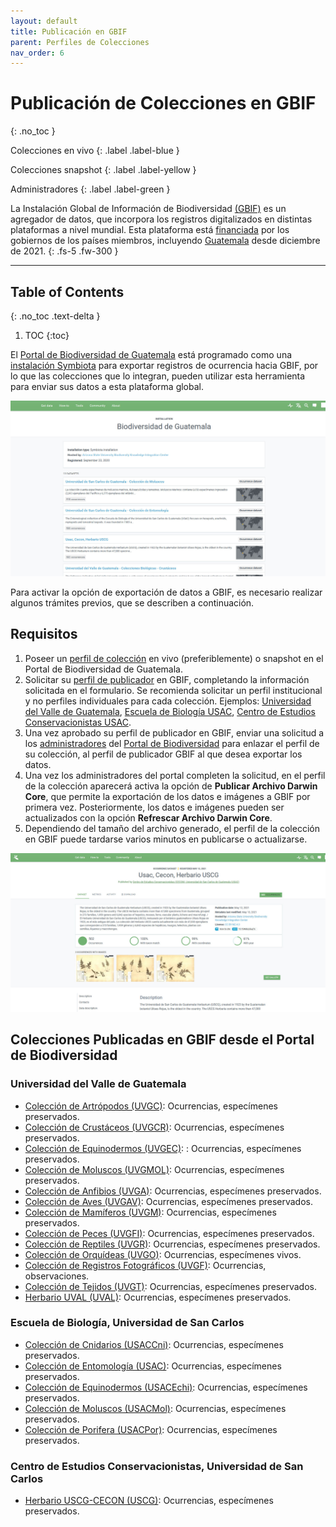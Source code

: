 ```yaml
---
layout: default
title: Publicación en GBIF
parent: Perfiles de Colecciones 
nav_order: 6
---
```



# Publicación de Colecciones en GBIF
{: .no_toc }

<div class="code-example" markdown="1">
Colecciones en vivo
{: .label .label-blue }

Colecciones snapshot
{: .label .label-yellow }

Administradores
{: .label .label-green }
</div>


La Instalación Global de Información de Biodiversidad [(GBIF)](https://gbif.org) es un agregador de datos, que incorpora los registros digitalizados en distintas plataformas a nivel mundial. Esta plataforma está [financiada](https://www.gbif.org/what-is-gbif) por los gobiernos de los países miembros, incluyendo [Guatemala](https://www.gbif.org/country/GT/summary) desde diciembre de 2021.
{: .fs-5 .fw-300 }

---

## Table of Contents
{: .no_toc .text-delta }

1. TOC
{:toc}


El [Portal de Biodiversidad de Guatemala](https://biodiversidad.gt) está programado como una [instalación Symbiota](https://www.gbif.org/installation/81a4adb0-0d86-420e-8b5e-7583985d1b6f) para exportar registros de ocurrencia hacia GBIF, por lo que las colecciones que lo integran, pueden utilizar esta herramienta para enviar sus datos a esta plataforma global. 

<img src="https://github.com/GuatemalaPortal/guatemalaportal.github.io/blob/main/static/portal/GBIFINSTA.jpg?raw=true" alt="Instalación GBIF">

Para activar la opción de exportación de datos a GBIF, es necesario realizar algunos trámites previos, que se describen a continuación.

## Requisitos 

1. Poseer un [perfil de colección](https://guatemalaportal.github.io/docs/colecciones/perfiles/) en vivo (preferiblemente) o snapshot en el Portal de Biodiversidad de Guatemala.
2. Solicitar su [perfil de publicador](https://www.gbif.org/es/become-a-publisher) en GBIF, completando la información solicitada en el formulario. Se recomienda solicitar un perfil institucional y no perfiles individuales para cada colección. Ejemplos: [Universidad del Valle de Guatemala](https://www.gbif.org/publisher/5c1a4c27-795a-4294-aecc-46d7176706b7), [Escuela de Biología USAC](https://www.gbif.org/dataset/94ac7b77-fc60-4ce6-9994-93499027e274), [Centro de Estudios Conservacionistas USAC](https://www.gbif.org/dataset/d5ba665a-c07b-4379-85ff-15d7e3a9331a). 
3. Una vez aprobado su perfil de publicador en GBIF, enviar una solicitud a los [administradores](https://guatemalaportal.github.io/docs/contactos/) del [Portal de Biodiversidad](https://biodiversidad.gt) para enlazar el perfil de su colección, al perfil de publicador GBIF al que desea exportar los datos.
4. Una vez los administradores del portal completen la solicitud, en el perfil de la colección aparecerá activa la opción de **Publicar Archivo Darwin Core**, que permite la exportación de los datos e imágenes a GBIF por primera vez. Posteriormente, los datos e imágenes pueden ser actualizados con la opción **Refrescar Archivo Darwin Core**.
5. Dependiendo del tamaño del archivo generado, el perfil de la colección en GBIF puede tardarse varios minutos en publicarse o actualizarse. 

<img src="https://github.com/GuatemalaPortal/guatemalaportal.github.io/blob/main/static/portal/GBIF_USCG.jpg?raw=true" alt="Colección en GBIF">

## Colecciones Publicadas en GBIF desde el Portal de Biodiversidad

### Universidad del Valle de Guatemala
- [Colección de Artrópodos (UVGC)](https://www.gbif.org/dataset/624ffcb0-3723-4b6f-9039-eea2e1ef82e2): Ocurrencias, especímenes preservados.
- [Colección de Crustáceos (UVGCR)](https://www.gbif.org/dataset/97867fe0-cfe3-470c-877a-06f09c8eb84c): Ocurrencias, especímenes preservados.
- [Colección de Equinodermos (UVGEC)](https://www.gbif.org/dataset/8057ddea-3c4f-40cf-9910-86b25f43d8ed): : Ocurrencias, especímenes preservados.
- [Colección de Moluscos (UVGMOL)](https://www.gbif.org/dataset/0cbd57d0-d99e-49f9-b364-2621eea43d52): Ocurrencias, especímenes preservados.
- [Colección de Anfibios (UVGA)](https://www.gbif.org/dataset/4aaea622-6d97-44e9-841f-f7733df3008e): Ocurrencias, especímenes preservados.
- [Colección de Aves (UVGAV)](https://www.gbif.org/dataset/423aa01c-3759-48d4-8397-41579b19dd9b): Ocurrencias, especímenes preservados.
- [Colección de Mamíferos (UVGM)](https://www.gbif.org/dataset/3f9f5f30-ab03-49de-8652-f75965133fcd): Ocurrencias, especímenes preservados.
- [Colección de Peces (UVGFI)](https://www.gbif.org/dataset/f0b2d5a4-0063-4cdc-8e6c-1df53b51ac0f): Ocurrencias, especímenes preservados.
- [Colección de Reptiles (UVGR)](https://www.gbif.org/dataset/8cec560d-6f41-456b-b5a7-805f9d861bc5): Ocurrencias, especímenes preservados.
- [Colección de Orquídeas (UVGO)](https://www.gbif.org/dataset/cbec9e62-2bde-441c-967a-0ef6516832ee): Ocurrencias, especímenes vivos.
- [Colección de Registros Fotográficos (UVGF)](https://www.gbif.org/dataset/d8d39f7e-187f-4896-ae05-064bfe8bc029): Ocurrencias, observaciones.
- [Colección de Tejidos (UVGT)](https://www.gbif.org/dataset/a1db563f-aa28-47d4-9fe8-cfd47aea3d2c): Ocurrencias, especímenes preservados.
- [Herbario UVAL (UVAL)](https://www.gbif.org/dataset/6410496e-930b-403f-a7a6-d6fd25a6a258): Ocurrencias, especímenes preservados.


### Escuela de Biología, Universidad de San Carlos
- [Colección de Cnidarios (USACCni)](https://www.gbif.org/dataset/94ac7b77-fc60-4ce6-9994-93499027e274): Ocurrencias, especímenes preservados.
- [Colección de Entomología (USAC)](https://www.gbif.org/dataset/430b76a7-2774-491c-94ce-61dde530f6a6): Ocurrencias, especímenes preservados.
- [Colección de Equinodermos (USACEchi)](https://www.gbif.org/dataset/53ebfd98-2b56-43e9-bd83-20fff78842a1): Ocurrencias, especímenes preservados.
- [Colección de Moluscos (USACMol)](https://www.gbif.org/dataset/a48ce09c-1e88-44bc-aa65-9db0d4c545db): Ocurrencias, especímenes preservados.
- [Colección de Porifera (USACPor)](https://www.gbif.org/dataset/7a0f4ed3-8ba7-4286-9edd-4408c80380ee): Ocurrencias, especímenes preservados.

### Centro de Estudios Conservacionistas, Universidad de San Carlos
- [Herbario USCG-CECON (USCG)](https://www.gbif.org/dataset/d5ba665a-c07b-4379-85ff-15d7e3a9331a): Ocurrencias, especímenes preservados.
